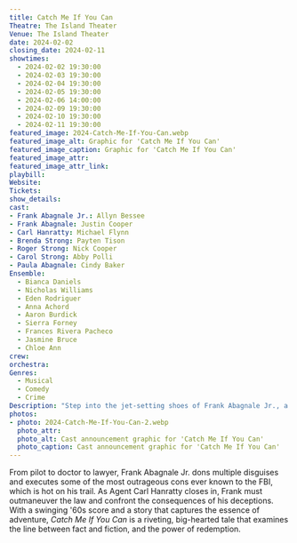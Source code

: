 ```yaml
---
title: Catch Me If You Can
Theatre: The Island Theater
Venue: The Island Theater
date: 2024-02-02
closing_date: 2024-02-11
showtimes:
  - 2024-02-02 19:30:00
  - 2024-02-03 19:30:00
  - 2024-02-04 19:30:00
  - 2024-02-05 19:30:00
  - 2024-02-06 14:00:00
  - 2024-02-09 19:30:00
  - 2024-02-10 19:30:00
  - 2024-02-11 19:30:00
featured_image: 2024-Catch-Me-If-You-Can.webp
featured_image_alt: Graphic for 'Catch Me If You Can'
featured_image_caption: Graphic for 'Catch Me If You Can'
featured_image_attr: 
featured_image_attr_link: 
playbill: 
Website: 
Tickets: 
show_details: 
cast:
- Frank Abagnale Jr.: Allyn Bessee 
- Frank Abagnale: Justin Cooper
- Carl Hanratty: Michael Flynn
- Brenda Strong: Payten Tison
- Roger Strong: Nick Cooper
- Carol Strong: Abby Polli
- Paula Abagnale: Cindy Baker
Ensemble:
  - Bianca Daniels
  - Nicholas Williams
  - Eden Rodriguer
  - Anna Achord
  - Aaron Burdick
  - Sierra Forney
  - Frances Rivera Pacheco
  - Jasmine Bruce
  - Chloe Ann
crew:
orchestra:
Genres:
  - Musical
  - Comedy
  - Crime
Description: "Step into the jet-setting shoes of Frank Abagnale Jr., a charming con artist who bluffs his way through life and leaves dazzled victims in his wake. This high-flying musical spectacle chronicles the true story of an audacious young imposter with a knack for forgery and elusion."
photos:
- photo: 2024-Catch-Me-If-You-Can-2.webp
  photo_attr: 
  photo_alt: Cast announcement graphic for 'Catch Me If You Can'
  photo_caption: Cast announcement graphic for 'Catch Me If You Can'
---
```

From pilot to doctor to lawyer, Frank Abagnale Jr. dons multiple disguises and executes some of the most outrageous cons ever known to the FBI, which is hot on his trail. As Agent Carl Hanratty closes in, Frank must outmaneuver the law and confront the consequences of his deceptions. With a swinging '60s score and a story that captures the essence of adventure, *Catch Me If You Can* is a riveting, big-hearted tale that examines the line between fact and fiction, and the power of redemption.

